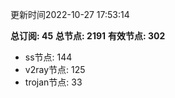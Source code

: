 更新时间2022-10-27 17:53:14

**总订阅: 45**
**总节点: 2191**
**有效节点: 302**
- ss节点: 144
- v2ray节点: 125
- trojan节点: 33
